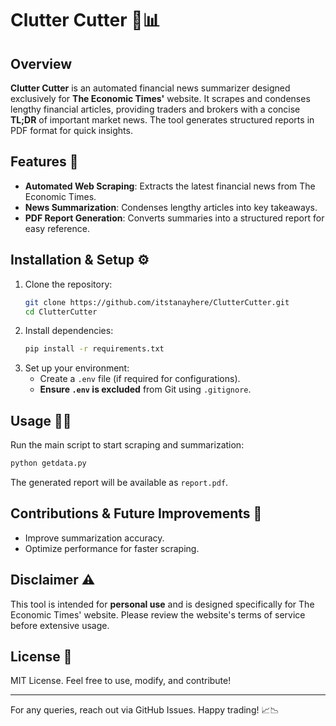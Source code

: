 # Clutter Cutter 📰📊

## Overview
**Clutter Cutter** is an automated financial news summarizer designed exclusively for **The Economic Times'** website. It scrapes and condenses lengthy financial articles, providing traders and brokers with a concise **TL;DR** of important market news. The tool generates structured reports in PDF format for quick insights.

## Features 🚀
- **Automated Web Scraping**: Extracts the latest financial news from The Economic Times.
- **News Summarization**: Condenses lengthy articles into key takeaways.
- **PDF Report Generation**: Converts summaries into a structured report for easy reference.

## Installation & Setup ⚙️
1. Clone the repository:
   ```sh
   git clone https://github.com/itstanayhere/ClutterCutter.git
   cd ClutterCutter
   ```
2. Install dependencies:
   ```sh
   pip install -r requirements.txt
   ```
3. Set up your environment:
   - Create a `.env` file (if required for configurations).
   - **Ensure `.env` is excluded** from Git using `.gitignore`.

## Usage 🏃‍♂️
Run the main script to start scraping and summarization:
```sh
python getdata.py
```
The generated report will be available as `report.pdf`.

## Contributions & Future Improvements 🚧
- Improve summarization accuracy.
- Optimize performance for faster scraping.

## Disclaimer ⚠️
This tool is intended for **personal use** and is designed specifically for The Economic Times' website. Please review the website's terms of service before extensive usage.

## License 📜
MIT License. Feel free to use, modify, and contribute!

---
For any queries, reach out via GitHub Issues. Happy trading! 📈📉
